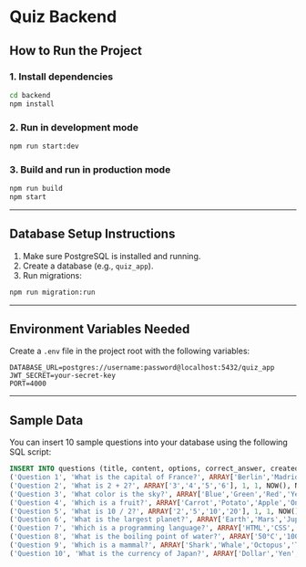 # Quiz Backend

## How to Run the Project

### 1. Install dependencies
```bash
cd backend
npm install
```

### 2. Run in development mode
```bash
npm run start:dev
```

### 3. Build and run in production mode
```bash
npm run build
npm start
```

---

## Database Setup Instructions

1. Make sure PostgreSQL is installed and running.
2. Create a database (e.g., `quiz_app`).
3. Run migrations:
```bash
npm run migration:run
```

---

## Environment Variables Needed

Create a `.env` file in the project root with the following variables:

```env
DATABASE_URL=postgres://username:password@localhost:5432/quiz_app
JWT_SECRET=your-secret-key
PORT=4000
```

---

## Sample Data

You can insert 10 sample questions into your database using the following SQL script:

```sql
INSERT INTO questions (title, content, options, correct_answer, created_by, created_at, updated_at) VALUES
('Question 1', 'What is the capital of France?', ARRAY['Berlin','Madrid','Paris','Rome'], 2, 1, NOW(), NOW()),
('Question 2', 'What is 2 + 2?', ARRAY['3','4','5','6'], 1, 1, NOW(), NOW()),
('Question 3', 'What color is the sky?', ARRAY['Blue','Green','Red','Yellow'], 0, 1, NOW(), NOW()),
('Question 4', 'Which is a fruit?', ARRAY['Carrot','Potato','Apple','Onion'], 2, 1, NOW(), NOW()),
('Question 5', 'What is 10 / 2?', ARRAY['2','5','10','20'], 1, 1, NOW(), NOW()),
('Question 6', 'What is the largest planet?', ARRAY['Earth','Mars','Jupiter','Venus'], 2, 1, NOW(), NOW()),
('Question 7', 'Which is a programming language?', ARRAY['HTML','CSS','Python','HTTP'], 2, 1, NOW(), NOW()),
('Question 8', 'What is the boiling point of water?', ARRAY['50°C','100°C','150°C','200°C'], 1, 1, NOW(), NOW()),
('Question 9', 'Which is a mammal?', ARRAY['Shark','Whale','Octopus','Turtle'], 1, 1, NOW(), NOW()),
('Question 10', 'What is the currency of Japan?', ARRAY['Dollar','Yen','Euro','Peso'], 1, 1, NOW(), NOW());
```
